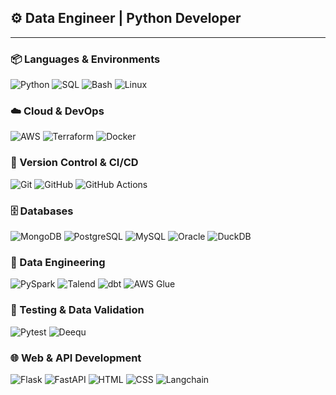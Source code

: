 ## ⚙️ Data Engineer | Python Developer

---

### 📦 Languages & Environments
![Python](https://img.shields.io/badge/-Python-4375ab?logo=python&logoColor=white)
![SQL](https://img.shields.io/badge/SQL-3b3b3b?style=flat&logo=sqlite&logoColor=white)
![Bash](https://img.shields.io/badge/Bash-4EAA25?logo=gnubash&logoColor=fff)
![Linux](https://img.shields.io/badge/-Linux-FCC624?logo=linux&logoColor=black)

### ☁️ Cloud & DevOps
![AWS](https://img.shields.io/badge/AWS-FF9900?logo=amazon&logoColor=white)
![Terraform](https://img.shields.io/badge/-Terraform-623CE4?style=flat&logo=terraform&logoColor=white)
![Docker](https://img.shields.io/badge/-Docker-2496ED?logo=docker&logoColor=white)

<!-- 
![Kubernetes](https://img.shields.io/badge/-Kubernetes-326CE5?logo=kubernetes&logoColor=white)
-->

### 🔧 Version Control & CI/CD
![Git](https://img.shields.io/badge/-Git-F05032?logo=git&logoColor=white)
![GitHub](https://img.shields.io/badge/-GitHub-181717?logo=github&logoColor=white)
![GitHub Actions](https://img.shields.io/badge/-GitHub%20Actions-2088FF?logo=githubactions&logoColor=white)

<!-- 
![GitLab](https://img.shields.io/badge/-GitLab-FC6D26?logo=gitlab&logoColor=white)
![Jenkins](https://img.shields.io/badge/-Jenkins-D24939?logo=jenkins&logoColor=white)
-->

### 🗄️ Databases
![MongoDB](https://img.shields.io/badge/-MongoDB-47A248?logo=mongodb&logoColor=white)
![PostgreSQL](https://img.shields.io/badge/-PostgreSQL-4169E1?logo=postgresql&logoColor=white)
![MySQL](https://img.shields.io/badge/-MySQL-4479A1?logo=mysql&logoColor=white)
![Oracle](https://img.shields.io/badge/-Oracle-F80000?logo=oracle&logoColor=white)
![DuckDB](https://img.shields.io/badge/-DuckDB-FAF250?logo=DuckDB&logoColor=black)

### 🔄 Data Engineering
![PySpark](https://img.shields.io/badge/-PySpark-E25A1C?logo=Apache%20Spark&logoColor=white)
![Talend](https://img.shields.io/badge/-Talend-0091DA?logo=talend&logoColor=white)
![dbt](https://img.shields.io/badge/-dbt-FF694B?logo=dbt&logoColor=white)
![AWS Glue](https://img.shields.io/badge/-AWS%20Glue-4479A1?logo=amazonaws&logoColor=white)

<!-- 
![AWS Lambda](https://img.shields.io/badge/-AWS%20Lambda-FF9900?logo=awslambda&logoColor=white)
![Apache Airflow](https://img.shields.io/badge/-Apache%20Airflow-017CEE?logo=apacheairflow&logoColor=white)
-->

### 🧪 Testing & Data Validation
![Pytest](https://img.shields.io/badge/-Pytest-0A9EDC?logo=pytest&logoColor=white)
![Deequ](https://img.shields.io/badge/-Deequ-FF6D00?logo=apache&logoColor=white)

### 🌐 Web & API Development
![Flask](https://img.shields.io/badge/-Flask-000000?logo=flask&logoColor=white)
![FastAPI](https://img.shields.io/badge/-FastAPI-009688?logo=fastapi&logoColor=white)
![HTML](https://img.shields.io/badge/-HTML5-E34F26?logo=html5&logoColor=white)
![CSS](https://img.shields.io/badge/-CSS-1572B6?logo=css&logoColor=white)
![Langchain](https://img.shields.io/badge/-Langchain-375961?style=flat&logo=langchain&logoColor=white)